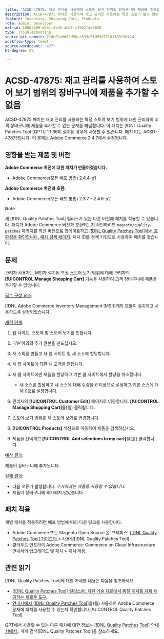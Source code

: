 ```yaml
---
title: 'ACSD-47875: 재고 관리를 사용하여 스토어 보기 범위의 장바구니에 제품을 추가할 수 없음'
description: ACSD-47875 패치를 적용하여 재고 관리를 사용하는 특정 스토어 보기 범위에 대해 관리자의 고객 장바구니에 제품을 추가할 수 없는 Adobe Commerce 문제를 해결합니다.
feature: Inventory, Shopping Cart, Products
role: Admin, Developer
exl-id: 10862e09-d561-4ed5-ab6f-cf002fae6850
type: Troubleshooting
source-git-commit: 7fdb02a6d89d50ea593c5fd99d78101f89198424
workflow-type: tm+mt
source-wordcount: '477'
ht-degree: 0%

---
```


# ACSD-47875: 재고 관리를 사용하여 스토어 보기 범위의 장바구니에 제품을 추가할 수 없음

ACSD-47875 패치는 재고 관리를 사용하는 특정 스토어 보기 범위에 대한 관리자의 고객 장바구니에 제품을 추가할 수 없는 문제를 해결합니다. 이 패치는 [!DNL Quality Patches Tool (QPT)] 1.1.36이 설치된 경우에 사용할 수 있습니다. 패치 ID는 ACSD-47875입니다. 이 문제는 Adobe Commerce 2.4.7에서 수정됩니다.

## 영향을 받는 제품 및 버전

**Adobe Commerce 버전에 대한 패치가 만들어졌습니다.**

* Adobe Commerce(모든 배포 방법) 2.4.4-p1

**Adobe Commerce 버전과 호환:**

* Adobe Commerce(모든 배포 방법) 2.3.7 - 2.4.6-p2

>[!NOTE]
>
>새 [!DNL Quality Patches Tool] 릴리스가 있는 다른 버전에 패치를 적용할 수 있습니다. 패치가 Adobe Commerce 버전과 호환되는지 확인하려면 `magento/quality-patches` 패키지를 최신 버전으로 업데이트하고 [[!DNL Quality Patches Tool]에서 호환성을 확인합니다. 패치 검색 페이지](https://experienceleague.adobe.com/tools/commerce-quality-patches/index.html?lang=ko). 패치 ID를 검색 키워드로 사용하여 패치를 찾습니다.

## 문제

관리자 사용자는 MSI가 설치된 특정 스토어 보기 범위에 대해 관리자의 **[!UICONTROL Manage Shopping Cart]** 기능을 사용하여 고객 장바구니에 제품을 추가할 수 없습니다.

<u>필수 구성 요소</u>:

[!DNL Adobe Commerce Inventory Management (MSI)]개의 모듈이 설치되고 사용하도록 설정되었습니다.

<u>재현 단계</u>:

1. 웹 사이트, 스토어 및 스토어 보기를 만듭니다.
1. *기본* 이외의 추가 원본을 만드십시오.
1. 새 스톡을 만들고 새 웹 사이트 및 새 소스에 할당합니다.
1. 새 웹 사이트에 대한 새 고객을 만듭니다.
1. 새 웹 사이트에만 제품을 할당하고 기본 웹 사이트에서 할당을 취소합니다.

   * 새 소스를 할당하고 새 소스에 대해 수량을 *0* 이상으로 설정하고 기본 소스에 대해 *0*&#x200B;으로 설정합니다.

1. 관리자의 **[!UICONTROL Customer Edit]** 페이지로 이동합니다. **[!UICONTROL Manage Shopping Cart]**&#x200B;을(를) 클릭합니다.
1. 스토어 보기 범위를 새 스토어 보기로 변경합니다.
1. **[!UICONTROL Products]** 섹션으로 이동하여 제품을 검색하십시오.
1. 제품을 선택하고 **[!UICONTROL Add selections to my cart]**&#x200B;을(를) 클릭합니다.

<u>예상 결과</u>:

제품이 장바구니에 추가됩니다.

<u>실제 결과</u>:

* 다음 오류가 발생합니다. *추가하려는 제품을 사용할 수 없습니다.*
* 제품이 장바구니에 추가되지 않았습니다.

## 패치 적용

개별 패치를 적용하려면 배포 방법에 따라 다음 링크를 사용합니다.

* Adobe Commerce 또는 Magento Open Source 온-프레미스: [[!DNL Quality Patches Tool]  가이드의 ](/help/tools/quality-patches-tool/usage.md)> 사용량[!DNL Quality Patches Tool]
* 클라우드 인프라의 Adobe Commerce: Commerce on Cloud Infrastructure 안내서의 [업그레이드 및 패치 > 패치 적용](https://experienceleague.adobe.com/docs/commerce-cloud-service/user-guide/develop/upgrade/apply-patches.html?lang=ko).

## 관련 읽기

[!DNL Quality Patches Tool]에 대한 자세한 내용은 다음을 참조하세요.

* [[!DNL Quality Patches Tool] 릴리스됨: 지원 기술 자료에서 품질 패치를 자체 제공하는 새로운 도구](https://experienceleague.adobe.com/ko/docs/commerce-operations/tools/quality-patches-tool/quality-patches-tool-to-self-serve-quality-patches).
* [ 안내서에서  [!DNL Quality Patches Tool]](/help/tools/quality-patches-tool/patches-available-in-qpt/check-patch-for-magento-issue-with-magento-quality-patches.md)을(를) 사용하여 Adobe Commerce 문제에 패치를 사용할 수 있는지 확인합니다.[!UICONTROL Quality Patches Tool]


QPT에서 사용할 수 있는 다른 패치에 대한 정보는 [[!DNL Quality Patches Tool] 안내서에서 ](https://experienceleague.adobe.com/tools/commerce-quality-patches/index.html?lang=ko): 패치 검색[!DNL Quality Patches Tool]을 참조하세요.
